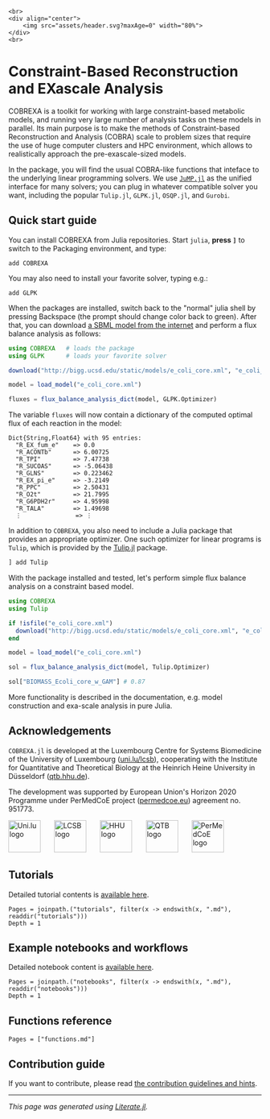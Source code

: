 ```@raw html
<br>
<div align="center">
    <img src="assets/header.svg?maxAge=0" width="80%">
</div>
<br>
```

# Constraint-Based Reconstruction and EXascale Analysis

COBREXA is a toolkit for working with large constraint-based metabolic models,
and running very large number of analysis tasks on these models in parallel.
Its main purpose is to make the methods of Constraint-based Reconstruction and
Analysis (COBRA) scale to problem sizes that require the use of huge computer
clusters and HPC environment, which allows to realistically approach the
pre-exascale-sized models.

In the package, you will find the usual COBRA-like functions that inteface to
the underlying linear programming solvers. We use
[`JuMP.jl`](https://github.com/jump-dev/JuMP.jl) as the unified interface for
many solvers; you can plug in whatever compatible solver you want, including
the popular `Tulip.jl`, `GLPK.jl`, `OSQP.jl`, and `Gurobi`.

## Quick start guide

You can install COBREXA from Julia repositories. Start `julia`, **press `]`** to
switch to the Packaging environment, and type:
```
add COBREXA
```

You may also need to install your favorite solver, typing e.g.:
```
add GLPK
```

When the packages are installed, switch back to the "normal" julia shell by
pressing Backspace (the prompt should change color back to green). After that,
you can download [a SBML model from the
internet](http://bigg.ucsd.edu/models/e_coli_core) and perform a
flux balance analysis as follows:

```julia
using COBREXA   # loads the package
using GLPK      # loads your favorite solver

download("http://bigg.ucsd.edu/static/models/e_coli_core.xml", "e_coli_core.xml")

model = load_model("e_coli_core.xml")

fluxes = flux_balance_analysis_dict(model, GLPK.Optimizer)
```

The variable `fluxes` will now contain a dictionary of the computed optimal
flux of each reaction in the model:
```
Dict{String,Float64} with 95 entries:
  "R_EX_fum_e"    => 0.0
  "R_ACONTb"      => 6.00725
  "R_TPI"         => 7.47738
  "R_SUCOAS"      => -5.06438
  "R_GLNS"        => 0.223462
  "R_EX_pi_e"     => -3.2149
  "R_PPC"         => 2.50431
  "R_O2t"         => 21.7995
  "R_G6PDH2r"     => 4.95998
  "R_TALA"        => 1.49698
  ⋮               => ⋮
```

In addition to `COBREXA`, you also need to include a Julia package that provides an appropriate optimizer. One such optimizer for linear programs is `Tulip`, which is provided by the [Tulip.jl](https://github.com/ds4dm/Tulip.jl) package.

```julia
] add Tulip
```

With the package installed and tested, let's perform simple flux balance analysis on a constraint based model.

```julia
using COBREXA
using Tulip

if !isfile("e_coli_core.xml")
  download("http://bigg.ucsd.edu/static/models/e_coli_core.xml", "e_coli_core.xml")
end

model = load_model("e_coli_core.xml")

sol = flux_balance_analysis_dict(model, Tulip.Optimizer)

sol["BIOMASS_Ecoli_core_w_GAM"] # 0.87
```
<!--stop-->
More functionality is described in the documentation, e.g. model construction and exa-scale analysis in pure Julia.

## Acknowledgements

`COBREXA.jl` is developed at the Luxembourg Centre for Systems Biomedicine of
the University of Luxembourg ([uni.lu/lcsb](https://www.uni.lu/lcsb)),
cooperating with the Institute for Quantitative and Theoretical Biology at the Heinrich
Heine University in Düsseldorf ([qtb.hhu.de](https://www.qtb.hhu.de/)).

The development was supported by European Union's Horizon 2020 Programme under
PerMedCoE project ([permedcoe.eu](https://www.permedcoe.eu/)) agreement no.
951773.

<img src="docs/src/assets/unilu.svg" alt="Uni.lu logo" height="64px">   <img src="docs/src/assets/lcsb.svg" alt="LCSB logo" height="64px">   <img src="docs/src/assets/hhu.svg" alt="HHU logo" height="64px">   <img src="docs/src/assets/qtb.svg" alt="QTB logo" height="64px">   <img src="docs/src/assets/permedcoe.svg" alt="PerMedCoE logo" height="64px">

## Tutorials

Detailed tutorial contents is [available here](tutorials.md).

```@contents
Pages = joinpath.("tutorials", filter(x -> endswith(x, ".md"), readdir("tutorials")))
Depth = 1
```

## Example notebooks and workflows

Detailed notebook content is [available here](notebooks.md).

```@contents
Pages = joinpath.("notebooks", filter(x -> endswith(x, ".md"), readdir("notebooks")))
Depth = 1
```

## Functions reference

```@contents
Pages = ["functions.md"]
```

## Contribution guide

If you want to contribute, please read [the contribution guidelines and hints](howToContribute.md).

---

*This page was generated using [Literate.jl](https://github.com/fredrikekre/Literate.jl).*

